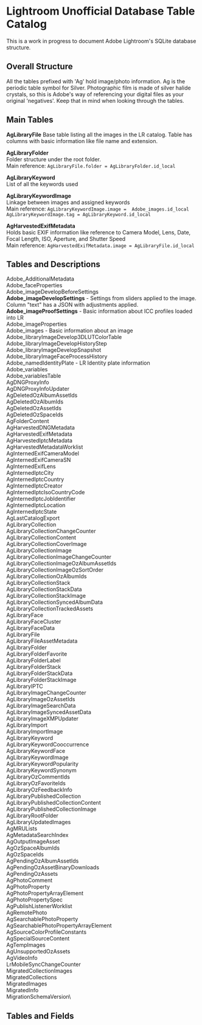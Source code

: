 # Lightroom Unofficial Database Table Catalog

This is a work in progress to document Adobe Lightroom's SQLite database structure.

## Overall Structure

All the tables prefixed with 'Ag' hold image/photo information. Ag is the periodic table symbol for Silver. Photographic film is made of silver halide crystals, so this is Adobe's way of referencing your digital files as your original 'negatives'. Keep that in mind when looking through the tables.

## Main Tables

**AgLibraryFile**
	Base table listing all the images in the LR catalog. Table has columns with basic information like file name and extension.

**AgLibraryFolder**\
	Folder structure under the root folder.\
	Main reference: ```AgLibraryFile.folder = AgLibraryFolder.id_local```

**AgLibraryKeyword**\
	List of all the keywords used

**AgLibraryKeywordImage**\
	Linkage between images and assigned keywords\
	Main reference: ```AgLibraryKeywordImage.image =  Adobe_images.id_local``` ```AgLibraryKeywordImage.tag = AgLibraryKeyword.id_local```

**AgHarvestedExifMetadata**\
	Holds basic EXIF information like reference to Camera Model, Lens, Date, Focal Length, ISO, Aperture, and Shutter Speed\
	Main reference: ```AgHarvestedExifMetadata.image = AgLibraryFile.id_local```



## Tables and Descriptions

Adobe_AdditionalMetadata\
Adobe_faceProperties\
Adobe_imageDevelopBeforeSettings\
**Adobe_imageDevelopSettings** - Settings from sliders applied to the image. Column "text" has a JSON with adjustments applied.\
**Adobe_imageProofSettings** - Basic information about ICC profiles loaded into LR\
Adobe_imageProperties\
Adobe_images - Basic information about an image\
Adobe_libraryImageDevelop3DLUTColorTable\
Adobe_libraryImageDevelopHistoryStep\
Adobe_libraryImageDevelopSnapshot\
Adobe_libraryImageFaceProcessHistory\
Adobe_namedIdentityPlate - LR Identity plate information\
Adobe_variables\
Adobe_variablesTable\
AgDNGProxyInfo\
AgDNGProxyInfoUpdater\
AgDeletedOzAlbumAssetIds\
AgDeletedOzAlbumIds\
AgDeletedOzAssetIds\
AgDeletedOzSpaceIds\
AgFolderContent\
AgHarvestedDNGMetadata\
AgHarvestedExifMetadata\
AgHarvestedIptcMetadata\
AgHarvestedMetadataWorklist\
AgInternedExifCameraModel\
AgInternedExifCameraSN\
AgInternedExifLens\
AgInternedIptcCity\
AgInternedIptcCountry\
AgInternedIptcCreator\
AgInternedIptcIsoCountryCode\
AgInternedIptcJobIdentifier\
AgInternedIptcLocation\
AgInternedIptcState\
AgLastCatalogExport\
AgLibraryCollection\
AgLibraryCollectionChangeCounter\
AgLibraryCollectionContent\
AgLibraryCollectionCoverImage\
AgLibraryCollectionImage\
AgLibraryCollectionImageChangeCounter\
AgLibraryCollectionImageOzAlbumAssetIds\
AgLibraryCollectionImageOzSortOrder\
AgLibraryCollectionOzAlbumIds\
AgLibraryCollectionStack\
AgLibraryCollectionStackData\
AgLibraryCollectionStackImage\
AgLibraryCollectionSyncedAlbumData\
AgLibraryCollectionTrackedAssets\
AgLibraryFace\
AgLibraryFaceCluster\
AgLibraryFaceData\
AgLibraryFile\
AgLibraryFileAssetMetadata\
AgLibraryFolder\
AgLibraryFolderFavorite\
AgLibraryFolderLabel\
AgLibraryFolderStack\
AgLibraryFolderStackData\
AgLibraryFolderStackImage\
AgLibraryIPTC\
AgLibraryImageChangeCounter\
AgLibraryImageOzAssetIds\
AgLibraryImageSearchData\
AgLibraryImageSyncedAssetData\
AgLibraryImageXMPUpdater\
AgLibraryImport\
AgLibraryImportImage\
AgLibraryKeyword\
AgLibraryKeywordCooccurrence\
AgLibraryKeywordFace\
AgLibraryKeywordImage\
AgLibraryKeywordPopularity\
AgLibraryKeywordSynonym\
AgLibraryOzCommentIds\
AgLibraryOzFavoriteIds\
AgLibraryOzFeedbackInfo\
AgLibraryPublishedCollection\
AgLibraryPublishedCollectionContent\
AgLibraryPublishedCollectionImage\
AgLibraryRootFolder\
AgLibraryUpdatedImages\
AgMRULists\
AgMetadataSearchIndex\
AgOutputImageAsset\
AgOzSpaceAlbumIds\
AgOzSpaceIds\
AgPendingOzAlbumAssetIds\
AgPendingOzAssetBinaryDownloads\
AgPendingOzAssets\
AgPhotoComment\
AgPhotoProperty\
AgPhotoPropertyArrayElement\
AgPhotoPropertySpec\
AgPublishListenerWorklist\
AgRemotePhoto\
AgSearchablePhotoProperty\
AgSearchablePhotoPropertyArrayElement\
AgSourceColorProfileConstants\
AgSpecialSourceContent\
AgTempImages\
AgUnsupportedOzAssets\
AgVideoInfo\
LrMobileSyncChangeCounter\
MigratedCollectionImages\
MigratedCollections\
MigratedImages\
MigratedInfo\
MigrationSchemaVersion\

## Tables and Fields